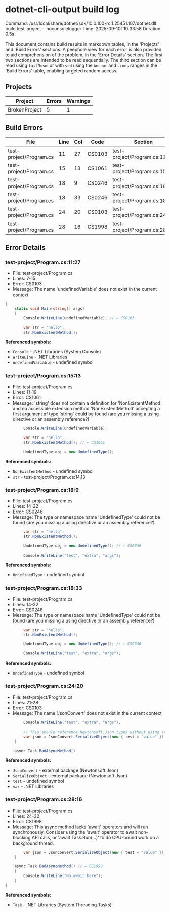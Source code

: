 # dotnet-cli-output build log

Command: /usr/local/share/dotnet/sdk/10.0.100-rc.1.25451.107/dotnet.dll build test-project --noconsolelogger
Time: 2025-09-10T10:33:58
Duration: 0.5s

This document contains build results in markdown tables, in the 'Projects' and 'Build Errors' sections. A peephole view for each error is also provided to aid comprehension of the problem, in the 'Error Details' section. The first two sections are intended to be read sequentially. The third section can be read using `tail`/`head` or with `sed` using the `Anchor` and `Lines` ranges in the 'Build Errors' table, enabling targeted random access.

## Projects

| Project | Errors | Warnings |
|---------|--------|----------|
| BrokenProject | 5 | 1 |

## Build Errors

| File | Line | Col | Code | Section | Lines |
|------|------|-----|------|---------|-------|
| test-project/Program.cs | 11 | 27 | CS0103 | test-project/Program.cs:11:27 | 29-50 |
| test-project/Program.cs | 15 | 13 | CS1061 | test-project/Program.cs:15:13 | 52-71 |
| test-project/Program.cs | 18 | 9 | CS0246 | test-project/Program.cs:18:9 | 73-91 |
| test-project/Program.cs | 18 | 33 | CS0246 | test-project/Program.cs:18:33 | 93-111 |
| test-project/Program.cs | 24 | 20 | CS0103 | test-project/Program.cs:24:20 | 113-135 |
| test-project/Program.cs | 28 | 16 | CS1998 | test-project/Program.cs:28:16 | 137-158 |

## Error Details

### test-project/Program.cs:11:27

- File: test-project/Program.cs
- Lines: 7-15
- Error: CS0103
- Message: The name 'undefinedVariable' does not exist in the current context

```csharp
{
    static void Main(string[] args)
    {
        Console.WriteLine(undefinedVariable); // ← CS0103
        
        var str = "hello";
        str.NonExistentMethod();
```

**Referenced symbols:**
- `Console` - .NET Libraries (System.Console)
- `WriteLine` - .NET Libraries
- `undefinedVariable` - undefined symbol


### test-project/Program.cs:15:13

- File: test-project/Program.cs
- Lines: 11-19
- Error: CS1061
- Message: 'string' does not contain a definition for 'NonExistentMethod' and no accessible extension method 'NonExistentMethod' accepting a first argument of type 'string' could be found (are you missing a using directive or an assembly reference?)

```csharp
        Console.WriteLine(undefinedVariable);
        
        var str = "hello";
        str.NonExistentMethod(); // ← CS1061
        
        UndefinedType obj = new UndefinedType();
```

**Referenced symbols:**
- `NonExistentMethod` - undefined symbol
- `str` - test-project/Program.cs:14,13


### test-project/Program.cs:18:9

- File: test-project/Program.cs
- Lines: 14-22
- Error: CS0246
- Message: The type or namespace name 'UndefinedType' could not be found (are you missing a using directive or an assembly reference?)

```csharp
        var str = "hello";
        str.NonExistentMethod();
        
        UndefinedType obj = new UndefinedType(); // ← CS0246
        
        Console.WriteLine("test", "extra", "args");
```

**Referenced symbols:**
- `UndefinedType` - undefined symbol


### test-project/Program.cs:18:33

- File: test-project/Program.cs
- Lines: 14-22
- Error: CS0246
- Message: The type or namespace name 'UndefinedType' could not be found (are you missing a using directive or an assembly reference?)

```csharp
        var str = "hello";
        str.NonExistentMethod();
        
        UndefinedType obj = new UndefinedType(); // ← CS0246
        
        Console.WriteLine("test", "extra", "args");
```

**Referenced symbols:**
- `UndefinedType` - undefined symbol


### test-project/Program.cs:24:20

- File: test-project/Program.cs
- Lines: 21-28
- Error: CS0103
- Message: The name 'JsonConvert' does not exist in the current context

```csharp
        Console.WriteLine("test", "extra", "args");
        
        // This should reference Newtonsoft.Json types without using statement
        var json = JsonConvert.SerializeObject(new { test = "value" }); // ← CS0103
    }
    
    async Task BadAsyncMethod()
```

**Referenced symbols:**
- `JsonConvert` - external package (Newtonsoft.Json)
- `SerializeObject` - external package (Newtonsoft.Json)
- `test` - undefined symbol
- `var` - .NET Libraries


### test-project/Program.cs:28:16

- File: test-project/Program.cs
- Lines: 24-32
- Error: CS1998
- Message: This async method lacks 'await' operators and will run synchronously. Consider using the 'await' operator to await non-blocking API calls, or 'await Task.Run(...)' to do CPU-bound work on a background thread.

```csharp
        var json = JsonConvert.SerializeObject(new { test = "value" });
    }
    
    async Task BadAsyncMethod() // ← CS1998
    {
        Console.WriteLine("No await here");
    }
}
```

**Referenced symbols:**
- `Task` - .NET Libraries (System.Threading.Tasks)





